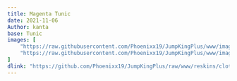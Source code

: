 ```yaml
---
title: Magenta Tunic
date: 2021-11-06
Author: kanta
base: Tunic
images: [
    "https://raw.githubusercontent.com/Phoenixx19/JumpKingPlus/www/images/workshop/reskins/8-banner.png",
    "https://raw.githubusercontent.com/Phoenixx19/JumpKingPlus/www/images/workshop/reskins/8-hover.png"
]
dlink: "https://github.com/Phoenixx19/JumpKingPlus/raw/www/reskins/clothing/tunicmagenta.zip"
---
```

